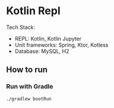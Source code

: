 # Kotlin Repl

Tech Stack:

- REPL: Kotlin, Kotlin Jupyter
- Unit frameworks: Spring, Ktor, Kotless
- Database: MySQL, H2

## How to run

### Run with Gradle

```bash
./gradlew bootRun
```

